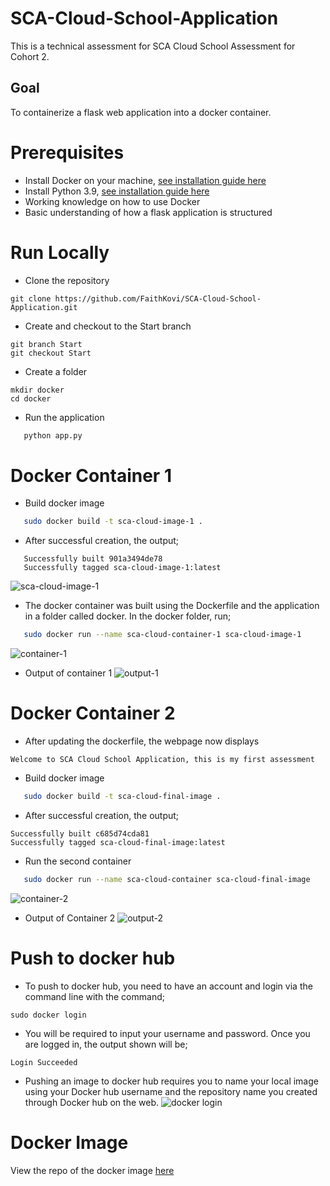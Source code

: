 # SCA-Cloud-School-Application

This is a technical assessment for SCA Cloud School Assessment for Cohort 2.
## Goal
To containerize a flask web application into a docker container.

# Prerequisites
* Install Docker on your machine, [see installation guide here](https://docs.docker.com/get-docker/)
* Install Python 3.9, [see installation guide here](https://www.python.org/downloads/)
* Working knowledge on how to use Docker
* Basic understanding of how a flask application is structured

# Run Locally
* Clone the repository
```
git clone https://github.com/FaithKovi/SCA-Cloud-School-Application.git
```
* Create and checkout to the Start branch
```
git branch Start
git checkout Start
```
* Create a folder
```
mkdir docker
cd docker
```
* Run the application
```python
   python app.py
```





# Docker Container 1
* Build docker image
```bash
   sudo docker build -t sca-cloud-image-1 .
```





* After successful creation, the output;
```
   Successfully built 901a3494de78
   Successfully tagged sca-cloud-image-1:latest
```
![sca-cloud-image-1](https://drive.google.com/file/d/1kqWAyki4Vw-2-LBLbc8s5qMo8F3j2m-N/view?usp=drivesdk)
* The docker container was built using the Dockerfile and the application in a folder called docker. In the docker folder, run;
```bash
   sudo docker run --name sca-cloud-container-1 sca-cloud-image-1
```
![container-1](https://drive.google.com/file/d/1wmWI4aduFtyUVV2psOLzs9USRITrbR3c/view?usp=drivesdk)
* Output of container 1
![output-1](https://drive.google.com/file/d/12Fn02hvq0_MH5NH15rejeAKk8wpOzed5/view?usp=drivesdk)
# Docker Container 2
* After updating the dockerfile, the webpage now displays
```
Welcome to SCA Cloud School Application, this is my first assessment
```
* Build docker image
```bash
   sudo docker build -t sca-cloud-final-image .
```


 

* After successful creation, the output;
```
Successfully built c685d74cda81
Successfully tagged sca-cloud-final-image:latest
```
* Run the second container
```bash
   sudo docker run --name sca-cloud-container sca-cloud-final-image
```
![container-2](https://drive.google.com/file/d/1uz6FCFZQ7uJuPpsKbqcQD9DFfLNi9hHC/view?usp=drivesdk)
* Output of Container 2
![output-2](https://drive.google.com/file/d/1EmCKjfnDlVYQ1su3ZME9HKGcP941Yovv/view?usp=drivesdk)
# Push to docker hub
* To push to docker hub, you need to have an account and login via the command line with the command;
```
sudo docker login
```
* You will be required to input your username and password. Once you are logged in, the output shown will be;
```
Login Succeeded
```
* Pushing an image to docker hub requires you to name your local image using your Docker hub username and the repository name you created through Docker hub on the web.
![docker login](https://drive.google.com/file/d/129vVucEPoEork8ycvkJmfuUFgZ6Kwl7J/view?usp=drivesdk)

# Docker Image
View the repo of the docker image [here]()
